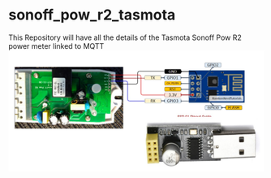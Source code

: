 # sonoff_pow_r2_tasmota
This Repository will have all the details of the Tasmota Sonoff Pow R2 power meter linked to MQTT
![Programming Cable](sonoff_pow_r2_tasmota_programming_cable.jpg?raw=true "Programming Cable")<br>
